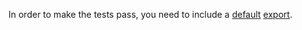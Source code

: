 In order to make the tests pass, you need to include a [default](https://developer.mozilla.org/en-US/docs/Web/JavaScript/Reference/Statements/default)
[export](https://developer.mozilla.org/en-US/docs/Web/JavaScript/Reference/Statements/export).
